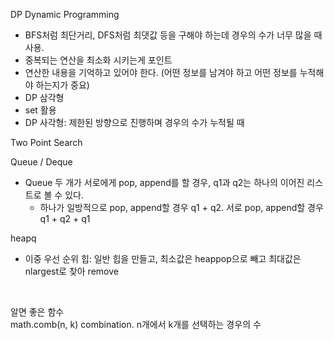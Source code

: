 DP Dynamic Programming
- BFS처럼 최단거리, DFS처럼 최댓값 등을 구해야 하는데 경우의 수가 너무 많을 때 사용.
- 중복되는 연산을 최소화 시키는게 포인트
- 연산한 내용을 기억하고 있어야 한다. (어떤 정보를 남겨야 하고 어떤 정보를 누적해야 하는지가 중요)
- DP 삼각형
- set 활용
- DP 사각형: 제한된 방향으로 진행하며 경우의 수가 누적될 때

Two Point Search


Queue / Deque  
- Queue 두 개가 서로에게 pop, append를 할 경우, q1과 q2는 하나의 이어진 리스트로 볼 수 있다.
    - 하나가 일방적으로 pop, append할 경우 q1 + q2. 서로 pop, append할 경우 q1 + q2 + q1


heapq
- 이중 우선 순위 힙: 일반 힙을 만들고, 최소값은 heappop으로 빼고 최대값은 nlargest로 찾아 remove




&nbsp;

알면 좋은 함수  
math.comb(n, k)  combination. n개에서 k개를 선택하는 경우의 수